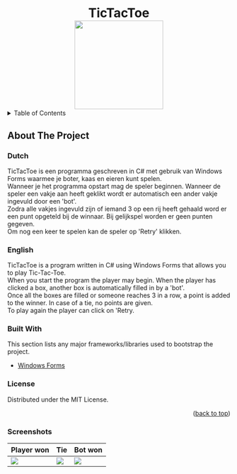 <!-- PROJECT LOGO -->
<div align="center">
    <h1 style="padding: 0; margin-bottom: 0">TicTacToe</h1>
    <img src="https://play-lh.googleusercontent.com/n3vb2UjC3bCldAzy_WayG8wAMdIspefAwQrPTgrKn6HMmTzGbyU5TELYKolQ2MxedkQD" height="200px">
</div>

<!-- TABLE OF CONTENTS -->
<details>
  <summary>Table of Contents</summary>
  <ol>
    <li>
      <a href="#about-the-project">About The Project</a>
      <ul>
        <li><a href="#dutch">Dutch</a></li>
        <li><a href="#english">English</a></li>
        <li><a href="#built-with">Built With</a></li>
        <li><a href="#license">License</a></li>
      </ul>
    </li>
  </ol>
</details>

## About The Project

### Dutch

TicTacToe is een programma geschreven in C# met gebruik van Windows Forms waarmee je boter, kaas en eieren kunt spelen.<br/>
Wanneer je het programma opstart mag de speler beginnen. Wanneer de speler een vakje aan heeft geklikt wordt er automatisch een ander vakje ingevuld door een 'bot'.<br/>
Zodra alle vakjes ingevuld zijn of iemand 3 op een rij heeft gehaald word er een punt opgeteld bij de winnaar. Bij gelijkspel worden er geen punten gegeven.<br/>
Om nog een keer te spelen kan de speler op 'Retry' klikken.<br/>

### English

TicTacToe is a program written in C# using Windows Forms that allows you to play Tic-Tac-Toe.<br/>
When you start the program the player may begin. When the player has clicked a box, another box is automatically filled in by a 'bot'.<br/>
Once all the boxes are filled or someone reaches 3 in a row, a point is added to the winner. In case of a tie, no points are given.<br/>
To play again the player can click on 'Retry.<br/>

### Built With

This section lists any major frameworks/libraries used to bootstrap the project.

* [Windows Forms](https://en.wikipedia.org/wiki/Windows_Forms)

### License
Distributed under the MIT License.
<p align="right">(<a href="#top">back to top</a>)</p>

### Screenshots

| Player won                                 | Tie                                         | Bot won                                     |
|--------------------------------------------|---------------------------------------------|---------------------------------------------|
| <img src="https://i.imgur.com/OxavUkn.png">| <img src="https://i.imgur.com/M26Bhxq.png"> | <img src="https://i.imgur.com/JN5mzej.png"> |